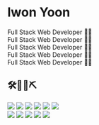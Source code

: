 # Iwon Yoon
Full Stack Web Developer 👩‍💻   
Full Stack Web Developer 👩‍💻   
Full Stack Web Developer 👩‍💻   
Full Stack Web Developer 👩‍💻   
Full Stack Web Developer 👩‍💻   

## 🛠🔧🔨⛏   
![](https://img.shields.io/badge/JavaScript-F7DF1E?style=flat-square&logo=javascript&logoColor=white) ![]( https://img.shields.io/badge/HTML-E34F26?style=flat-square&logo=html5&logoColor=white) ![](https://img.shields.io/badge/CSS-1572B6?style=flat-square&logo=css3&logoColor=white) ![](https://img.shields.io/badge/Java-007396?style=flat-square&logo=java&logoColor=white) ![](https://img.shields.io/badge/C-A8B9CC?style=flat-square&logo=c&logoColor=white) ![](https://img.shields.io/badge/C++-00599C?style=flat-square&logo=cplusplus&logoColor=white)   
![](https://img.shields.io/badge/Python-3776AB?style=flat-square&logo=python&logoColor=white) ![](https://img.shields.io/badge/MySQL-4479A1?style=flat-square&logo=mysql&logoColor=white) ![](https://img.shields.io/badge/React-61DAFB?style=flat-square&logo=react&logoColor=white) ![](https://img.shields.io/badge/AWS-232F3E?style=flat-square&logo=amazon-aws&logoColor=white) ![](https://img.shields.io/badge/Node.js-339933?style=flat-square&logo=node.js&logoColor=white)
